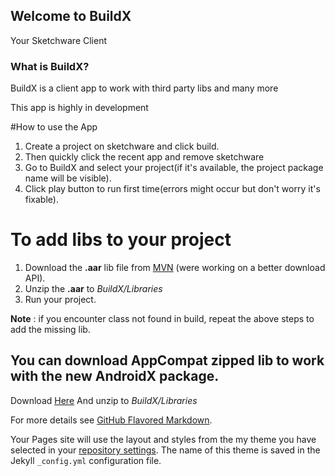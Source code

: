 ## Welcome to BuildX
Your Sketchware Client
 
### What is BuildX?
BuildX is a client app to work with third party libs and many more


This app is highly in development

#How to use the App

1. Create a project on sketchware and click build.
2. Then quickly click the recent app and remove sketchware
3. Go to BuildX and select your project(if it's available, the project package name will be visible).
4. Click play button to run first time(errors might occur but don't worry it's fixable).

# To add libs to your project
1. Download the **.aar** lib file from [MVN](mvnrepository.com) (were working on a better download API).
2. Unzip the **.aar** to _BuildX/Libraries_ 
3. Run your project.

**Note** : if you encounter class not found in build, repeat the above steps to add the missing lib.

## You can download AppCompat zipped lib to work with the new AndroidX package.
Download [Here](https://github.com/skyestudiosDev/BuildX/raw/master/AppCompatX.zip)
And unzip to _BuildX/Libraries_



For more details see [GitHub Flavored Markdown](https://guides.github.com/features/mastering-markdown/).



Your Pages site will use the layout and styles from the my theme you have selected in your [repository settings](https://github.com/skyestudiosDev/BuildX/settings). The name of this theme is saved in the Jekyll `_config.yml` configuration file.


